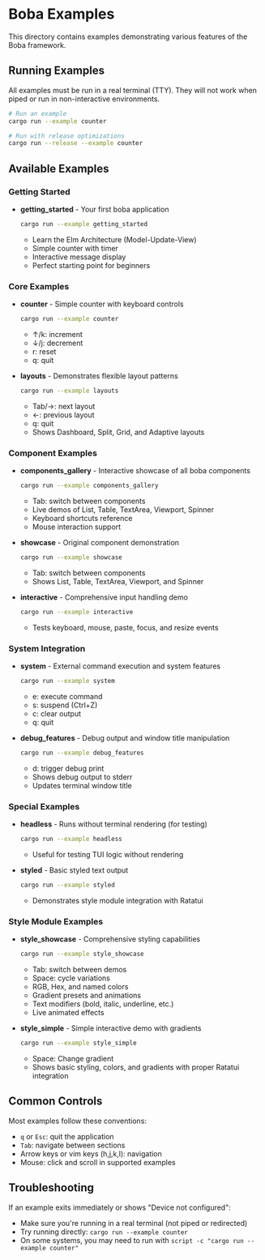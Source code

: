 # Boba Examples

This directory contains examples demonstrating various features of the Boba framework.

## Running Examples

All examples must be run in a real terminal (TTY). They will not work when piped or run in non-interactive environments.

```bash
# Run an example
cargo run --example counter

# Run with release optimizations
cargo run --release --example counter
```

## Available Examples

### Getting Started

- **getting_started** - Your first boba application
  ```bash
  cargo run --example getting_started
  ```
  - Learn the Elm Architecture (Model-Update-View)
  - Simple counter with timer
  - Interactive message display
  - Perfect starting point for beginners

### Core Examples

- **counter** - Simple counter with keyboard controls
  ```bash
  cargo run --example counter
  ```
  - ↑/k: increment
  - ↓/j: decrement
  - r: reset
  - q: quit

- **layouts** - Demonstrates flexible layout patterns
  ```bash
  cargo run --example layouts
  ```
  - Tab/→: next layout
  - ←: previous layout
  - q: quit
  - Shows Dashboard, Split, Grid, and Adaptive layouts

### Component Examples

- **components_gallery** - Interactive showcase of all boba components
  ```bash
  cargo run --example components_gallery
  ```
  - Tab: switch between components
  - Live demos of List, Table, TextArea, Viewport, Spinner
  - Keyboard shortcuts reference
  - Mouse interaction support

- **showcase** - Original component demonstration
  ```bash
  cargo run --example showcase
  ```
  - Tab: switch between components
  - Shows List, Table, TextArea, Viewport, and Spinner

- **interactive** - Comprehensive input handling demo
  ```bash
  cargo run --example interactive
  ```
  - Tests keyboard, mouse, paste, focus, and resize events

### System Integration

- **system** - External command execution and system features
  ```bash
  cargo run --example system
  ```
  - e: execute command
  - s: suspend (Ctrl+Z)
  - c: clear output
  - q: quit

- **debug_features** - Debug output and window title manipulation
  ```bash
  cargo run --example debug_features
  ```
  - d: trigger debug print
  - Shows debug output to stderr
  - Updates terminal window title

### Special Examples

- **headless** - Runs without terminal rendering (for testing)
  ```bash
  cargo run --example headless
  ```
  - Useful for testing TUI logic without rendering

- **styled** - Basic styled text output
  ```bash
  cargo run --example styled
  ```
  - Demonstrates style module integration with Ratatui

### Style Module Examples

- **style_showcase** - Comprehensive styling capabilities
  ```bash
  cargo run --example style_showcase
  ```
  - Tab: switch between demos
  - Space: cycle variations
  - RGB, Hex, and named colors
  - Gradient presets and animations
  - Text modifiers (bold, italic, underline, etc.)
  - Live animated effects

- **style_simple** - Simple interactive demo with gradients
  ```bash
  cargo run --example style_simple
  ```
  - Space: Change gradient
  - Shows basic styling, colors, and gradients with proper Ratatui integration

## Common Controls

Most examples follow these conventions:
- `q` or `Esc`: quit the application
- `Tab`: navigate between sections
- Arrow keys or vim keys (h,j,k,l): navigation
- Mouse: click and scroll in supported examples

## Troubleshooting

If an example exits immediately or shows "Device not configured":
- Make sure you're running in a real terminal (not piped or redirected)
- Try running directly: `cargo run --example counter`
- On some systems, you may need to run with `script -c "cargo run --example counter"`